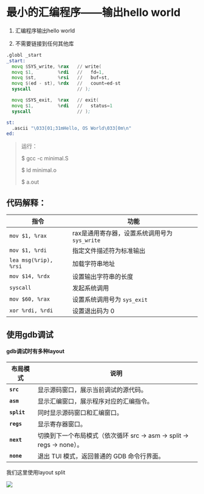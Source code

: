 # 最小的汇编程序——输出hello world

1. 汇编程序输出hello world

2. 不需要链接到任何其他库

```asm
.globl _start
_start:
  movq $SYS_write, %rax   // write(
  movq $1,         %rdi   //   fd=1,
  movq $st,        %rsi   //   buf=st,
  movq $(ed - st), %rdx   //   count=ed-st
  syscall                 // );

  movq $SYS_exit,  %rax   // exit(
  movq $1,         %rdi   //   status=1
  syscall                 // );

st:
  .ascii "\033[01;31mHello, OS World\033[0m\n"
ed:
```

> 运行：
> 
> $ gcc -c minimal.S
> 
> $ ld minimal.o
> 
> $ a.out



## 代码解释：

| 指令                    | 功能                             |
| --------------------- | ------------------------------ |
| `mov $1, %rax`        | rax是通用寄存器，设置系统调用号为 `sys_write` |
| `mov $1, %rdi`        | 指定文件描述符为标准输出                   |
| `lea msg(%rip), %rsi` | 加载字符串地址                        |
| `mov $14, %rdx`       | 设置输出字符串的长度                     |
| `syscall`             | 发起系统调用                         |
| `mov $60, %rax`       | 设置系统调用号为 `sys_exit`            |
| `xor %rdi, %rdi`      | 设置退出码为 0                       |

## 使用gdb调试

#### gdb调试时有多种layout

| 布局模式        | 说明                                                |
| ----------- | ------------------------------------------------- |
| **`src`**   | 显示源码窗口，展示当前调试的源代码。                                |
| **`asm`**   | 显示汇编窗口，展示程序对应的汇编指令。                               |
| **`split`** | 同时显示源码窗口和汇编窗口。                                    |
| **`regs`**  | 显示寄存器窗口。                                          |
| **`next`**  | 切换到下一个布局模式（依次循环 src → asm → split → regs → none）。 |
| **`none`**  | 退出 TUI 模式，返回普通的 GDB 命令行界面。                        |

我们这里使用layout split

![](D:\2.Knowledge\4.github_record\os_study\1.os状态机模型\pic\gdb_debug.png) 


